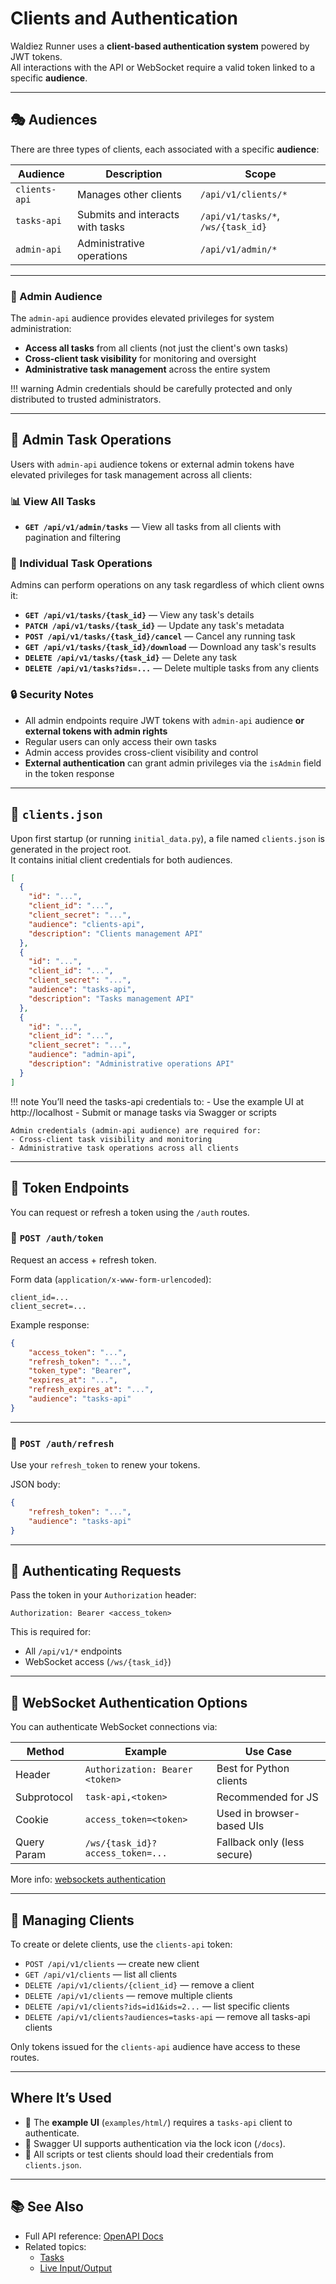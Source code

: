 # Clients and Authentication

Waldiez Runner uses a **client-based authentication system** powered by JWT tokens.  
All interactions with the API or WebSocket require a valid token linked to a specific **audience**.

---

## 🎭 Audiences

There are three types of clients, each associated with a specific **audience**:

| Audience      | Description                      | Scope                              |
|---------------|----------------------------------|------------------------------------|
| `clients-api` | Manages other clients            | `/api/v1/clients/*`                |
| `tasks-api`   | Submits and interacts with tasks | `/api/v1/tasks/*`, `/ws/{task_id}` |
| `admin-api`   | Administrative operations        | `/api/v1/admin/*`                  |

---

### 🔑 Admin Audience

The `admin-api` audience provides elevated privileges for system administration:

- **Access all tasks** from all clients (not just the client's own tasks)
- **Cross-client task visibility** for monitoring and oversight
- **Administrative task management** across the entire system

!!! warning
    Admin credentials should be carefully protected and only distributed to trusted administrators.

---

## 🔧 Admin Task Operations

Users with `admin-api` audience tokens or external admin tokens have elevated privileges for task management across all clients:

### 📊 View All Tasks
- **`GET /api/v1/admin/tasks`** — View all tasks from all clients with pagination and filtering

### 🎯 Individual Task Operations
Admins can perform operations on any task regardless of which client owns it:

- **`GET /api/v1/tasks/{task_id}`** — View any task's details
- **`PATCH /api/v1/tasks/{task_id}`** — Update any task's metadata
- **`POST /api/v1/tasks/{task_id}/cancel`** — Cancel any running task
- **`GET /api/v1/tasks/{task_id}/download`** — Download any task's results
- **`DELETE /api/v1/tasks/{task_id}`** — Delete any task
- **`DELETE /api/v1/tasks?ids=...`** — Delete multiple tasks from any clients

### 🔒 Security Notes
- All admin endpoints require JWT tokens with `admin-api` audience **or external tokens with admin rights**
- Regular users can only access their own tasks
- Admin access provides cross-client visibility and control
- **External authentication** can grant admin privileges via the `isAdmin` field in the token response

---

## 📂 `clients.json`

Upon first startup (or running `initial_data.py`), a file named `clients.json` is generated in the project root.  
It contains initial client credentials for both audiences.

```json
[
  {
    "id": "...",
    "client_id": "...",
    "client_secret": "...",
    "audience": "clients-api",
    "description": "Clients management API"
  },
  {
    "id": "...",
    "client_id": "...",
    "client_secret": "...",
    "audience": "tasks-api",
    "description": "Tasks management API"
  },
  {
    "id": "...",
    "client_id": "...",
    "client_secret": "...",
    "audience": "admin-api",
    "description": "Administrative operations API"
  }
]
```

!!! note
    You’ll need the tasks-api credentials to:
    - Use the example UI at http://localhost
    - Submit or manage tasks via Swagger or scripts
    
    Admin credentials (admin-api audience) are required for:
    - Cross-client task visibility and monitoring
    - Administrative task operations across all clients

---

## 🔐 Token Endpoints

You can request or refresh a token using the `/auth` routes.

### 🔸 `POST /auth/token`

Request an access + refresh token.

Form data (`application/x-www-form-urlencoded`):

```text
client_id=...
client_secret=...
```

Example response:

```json
{
    "access_token": "...",
    "refresh_token": "...",
    "token_type": "Bearer",
    "expires_at": "...",
    "refresh_expires_at": "...",
    "audience": "tasks-api"
}
```

---

### 🔄 `POST /auth/refresh`

Use your `refresh_token` to renew your tokens.

JSON body:

```json
{
    "refresh_token": "...",
    "audience": "tasks-api"
}
```

---

## 📡 Authenticating Requests

Pass the token in your `Authorization` header:

```text
Authorization: Bearer <access_token>
```

This is required for:

- All `/api/v1/*` endpoints
- WebSocket access (`/ws/{task_id}`)

---

## 🔌 WebSocket Authentication Options

You can authenticate WebSocket connections via:

| Method       | Example                              | Use Case                |
|--------------|---------------------------------------|--------------------------|
| Header       | `Authorization: Bearer <token>`      | Best for Python clients |
| Subprotocol  | `task-api,<token>`                   | Recommended for JS      |
| Cookie       | `access_token=<token>`               | Used in browser-based UIs |
| Query Param  | `/ws/{task_id}?access_token=...`     | Fallback only (less secure) |

More info: [websockets authentication](https://websockets.readthedocs.io/en/stable/topics/authentication.html)

---

## 🧪 Managing Clients

To create or delete clients, use the `clients-api` token:

- `POST /api/v1/clients` — create new client
- `GET /api/v1/clients` — list all clients
- `DELETE /api/v1/clients/{client_id}` — remove a client
- `DELETE /api/v1/clients` — remove multiple clients
- `DELETE /api/v1/clients?ids=id1&ids=2...` — list specific clients
- `DELETE /api/v1/clients?audiences=tasks-api` — remove all tasks-api clients

Only tokens issued for the `clients-api` audience have access to these routes.

---

## Where It’s Used

- 🔐 The **example UI** (`examples/html/`) requires a `tasks-api` client to authenticate.
- 🔧 Swagger UI supports authentication via the lock icon (`/docs`).
- 🧪 All scripts or test clients should load their credentials from `clients.json`.

---

## 📚 See Also

- Full API reference: [OpenAPI Docs](reference/openapi.md)
- Related topics:
  - [Tasks](tasks.md)
  - [Live Input/Output](websocket.md)
